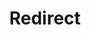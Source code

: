 ﻿---
layout: src/layouts/Redirect.astro
title: Redirect
redirect: https://yamldoc.liuyan.wang/docs/octopus-rest-api/octopus-cli/create-project
pubDate:  2023-01-01
navSearch: false
navSitemap: false
navMenu: false
---
